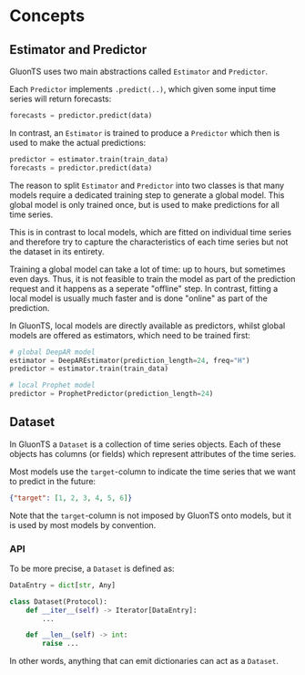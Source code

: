 
# Concepts

## Estimator and Predictor

GluonTS uses two main abstractions called `Estimator` and `Predictor`.

Each `Predictor` implements `.predict(..)`, which given some input time series
will return forecasts:

```py
forecasts = predictor.predict(data)
```

In contrast, an `Estimator` is trained to produce a `Predictor` which then is
used to make the actual predictions:

```py
predictor = estimator.train(train_data)
forecasts = predictor.predict(data)
```

The reason to split `Estimator` and `Predictor` into two classes is that many
models require a dedicated training step to generate a global model. This
global model is only trained once, but is used to make predictions for all
time series.

This is in contrast to local models, which are fitted on individual time series
and therefore try to capture the characteristics of each time series but not
the dataset in its entirety.

Training a global model can take a lot of time: up to hours, but sometimes even
days. Thus, it is not feasible to train the model as part of the prediction
request and it happens as a seperate "offline" step. In contrast, fitting a
local model is usually much faster and is done "online" as part of the
prediction.

In GluonTS, local models are directly available as predictors, whilst global
models are offered as estimators, which need to be trained first:

```py
# global DeepAR model
estimator = DeepAREstimator(prediction_length=24, freq="H")
predictor = estimator.train(train_data)

# local Prophet model
predictor = ProphetPredictor(prediction_length=24)
```

## Dataset

In GluonTS a `Dataset` is a collection of time series objects. Each of these
objects has columns (or fields) which represent attributes of the
time series.

Most models use the `target`-column to indicate the time series that we want to
predict in the future:

```json
{"target": [1, 2, 3, 4, 5, 6]}
```

Note that the `target`-column is not imposed by GluonTS onto models, but it is
used by most models by convention.


### API

To be more precise, a `Dataset` is defined as:

```py
DataEntry = dict[str, Any]

class Dataset(Protocol):
    def __iter__(self) -> Iterator[DataEntry]:
        ...

    def __len__(self) -> int:
        raise ...
```

In other words, anything that can emit dictionaries can act as a `Dataset`.
